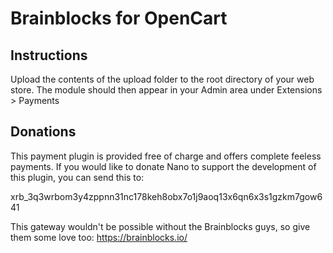 # Brainblocks for OpenCart

## Instructions
Upload the contents of the upload folder to the root directory of your web store. The module should then appear in your Admin area under Extensions > Payments

## Donations
This payment plugin is provided free of charge and offers complete feeless payments. If you would like to donate Nano to support the development of this plugin, you can send this to:

xrb_3q3wrbom3y4zppnn31nc178keh8obx7o1j9aoq13x6qn6x3s1gzkm7gow641

This gateway wouldn't be possible without the Brainblocks guys, so give them some love too: https://brainblocks.io/